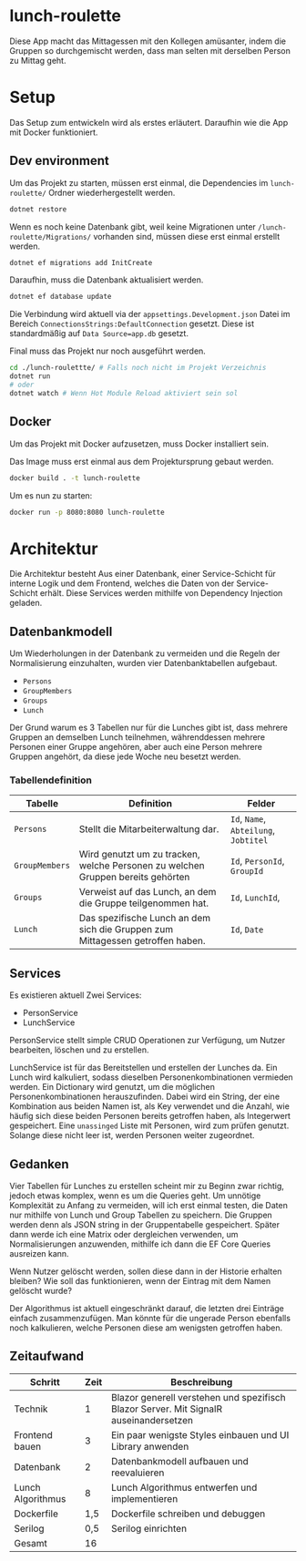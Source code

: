 # lunch-roulette

Diese App macht das Mittagessen mit den Kollegen amüsanter, 
indem die Gruppen so durchgemischt werden, 
dass man selten mit derselben Person zu Mittag geht.

# Setup
Das Setup zum entwickeln wird als erstes erläutert. Daraufhin wie die App mit Docker funktioniert.

## Dev environment
Um das Projekt zu starten, müssen erst einmal, 
die Dependencies im `lunch-roulette/` Ordner wiederhergestellt werden.
```bash
dotnet restore
```

Wenn es noch keine Datenbank gibt, 
weil keine Migrationen unter `/lunch-roulette/Migrations/` vorhanden sind,
müssen diese erst einmal erstellt werden.

```bash
dotnet ef migrations add InitCreate
```
Daraufhin, muss die Datenbank aktualisiert werden.

```bash
dotnet ef database update
```

Die Verbindung wird aktuell via der `appsettings.Development.json` Datei im Bereich `ConnectionsStrings:DefaultConnection` gesetzt.
Diese ist standardmäßig auf `Data Source=app.db` gesetzt.

Final muss das Projekt nur noch ausgeführt werden.

```bash
cd ./lunch-roulettte/ # Falls noch nicht im Projekt Verzeichnis
dotnet run
# oder
dotnet watch # Wenn Hot Module Reload aktiviert sein sol 
```

## Docker
Um das Projekt mit Docker aufzusetzen, muss Docker installiert sein.

Das Image muss erst einmal aus dem Projektursprung gebaut werden.

```bash
docker build . -t lunch-roulette
```

Um es nun zu starten:

```bash
docker run -p 8080:8080 lunch-roulette
```

# Architektur
Die Architektur besteht Aus einer Datenbank, einer Service-Schicht für interne Logik und dem Frontend,
welches die Daten von der Service-Schicht erhält. Diese Services werden mithilfe von Dependency Injection geladen.

## Datenbankmodell
Um Wiederholungen in der Datenbank zu vermeiden und die Regeln der Normalisierung einzuhalten,
wurden vier Datenbanktabellen aufgebaut.

- `Persons`
- `GroupMembers`
- `Groups`
- `Lunch`

Der Grund warum es 3 Tabellen nur für die Lunches gibt ist, 
dass mehrere Gruppen an demselben Lunch teilnehmen, währenddessen mehrere Personen einer Gruppe angehören,
aber auch eine Person mehrere Gruppen angehört, da diese jede Woche neu besetzt werden.

### Tabellendefinition
| Tabelle        | Definition                                                                      | Felder                                |
|----------------|---------------------------------------------------------------------------------|---------------------------------------|
| `Persons`      | Stellt die Mitarbeiterwaltung dar.                                              | `Id`, `Name`, `Abteilung`, `Jobtitel` |
| `GroupMembers` | Wird genutzt um zu tracken, welche Personen zu welchen Gruppen bereits gehörten | `Id`, `PersonId`, `GroupId`           |
| `Groups`       | Verweist auf das Lunch, an dem die Gruppe teilgenommen hat.                     | `Id`, `LunchId`,                      |
| `Lunch`         | Das spezifische Lunch an dem sich die Gruppen zum Mittagessen getroffen haben.  | `Id`, `Date`                           |

## Services
Es existieren aktuell Zwei Services:
- PersonService
- LunchService

PersonService stellt simple CRUD Operationen zur Verfügung, um Nutzer bearbeiten, löschen und zu erstellen.

LunchService ist für das Bereitstellen und erstellen der Lunches da.
Ein Lunch wird kalkuliert, sodass dieselben Personenkombinationen vermieden werden.
Ein Dictionary wird genutzt, um die möglichen Personenkombinationen herauszufinden.
Dabei wird ein String, der eine Kombination aus beiden Namen ist, als Key verwendet und die Anzahl,
wie häufig sich diese beiden Personen bereits getroffen haben, als Integerwert gespeichert.
Eine `unassinged` Liste mit Personen, wird zum prüfen genutzt. Solange diese nicht leer ist, werden Personen weiter zugeordnet.


## Gedanken
Vier Tabellen für Lunches zu erstellen scheint mir zu Beginn zwar richtig, jedoch etwas komplex, wenn es um die Queries geht.
Um unnötige Komplexität zu Anfang zu vermeiden, will ich erst einmal testen, die Daten nur mithilfe von Lunch und Group Tabellen zu speichern.
Die Gruppen werden denn als JSON string in der Gruppentabelle gespeichert. Später dann werde ich eine Matrix oder dergleichen
verwenden, um Normalisierungen anzuwenden, mithilfe ich dann die EF Core Queries ausreizen kann.

Wenn Nutzer gelöscht werden, sollen diese dann in der Historie erhalten bleiben? 
Wie soll das funktionieren, wenn der Eintrag mit dem Namen gelöscht wurde?

Der Algorithmus ist aktuell eingeschränkt darauf, die letzten drei Einträge einfach zusammenzufügen.
Man könnte für die ungerade Person ebenfalls noch kalkulieren, welche Personen diese am wenigsten getroffen haben.

## Zeitaufwand

| Schritt           | Zeit | Beschreibung                                                                          |
|-------------------|------|---------------------------------------------------------------------------------------|
| Technik           | 1    | Blazor generell verstehen und spezifisch Blazor Server. Mit SignalR auseinandersetzen |
| Frontend bauen    | 3    | Ein paar wenigste Styles einbauen und UI Library anwenden                             |
| Datenbank         | 2    | Datenbankmodell aufbauen und reevaluieren                                             |
| Lunch Algorithmus | 8    | Lunch Algorithmus entwerfen und implementieren                                        |
| Dockerfile        | 1,5  | Dockerfile schreiben und debuggen                                                     | 
| Serilog           | 0,5  | Serilog einrichten                                                                    |
| Gesamt            | 16   |                                                                                       |